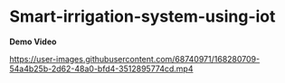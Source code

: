 # Smart-irrigation-system-using-iot

**Demo Video**

https://user-images.githubusercontent.com/68740971/168280709-54a4b25b-2d62-48a0-bfd4-3512895774cd.mp4
